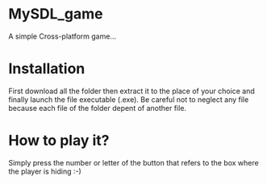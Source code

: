 # MySDL_game
A simple Cross-platform game...

# Installation
First download all the folder then extract it to the place of your choice and finally launch the file executable (.exe). 
Be careful not to neglect any file because each file of the folder depent of another file.

# How to play it?
Simply press the number or letter of the button that refers to the box where the player is hiding :-)
